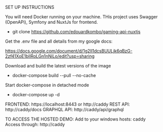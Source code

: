 SET UP INSTRUCTIONS

You will need Docker running on your machine.
THis project uses Swagger (OpenAPi), Symfony and NuxtJs for frontend.

- git clone https://github.com/edouardkombo/gaming-api-nuxtjs

Get the .env file and all details from my google docs:

https://docs.google.com/document/d/1g2Il1dcsBUULjk6qBzG-2zf41XoE1blIRoLGn1nNiLo/edit?usp=sharing

Download and build the latest versions of the image
- docker-compose build --pull --no-cache

Start docker-compose in detached mode
- docker-compose up -d 

FRONTEND: https://localhost:8443 or http://caddy
REST API: http://caddy/docs
GRAPHQL API: http://caddy/api/graphql

TO ACCESS THE HOSTED DEMO:
Add to your windows hosts: caddy
Access through: http://caddy


